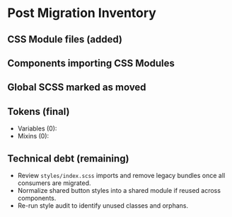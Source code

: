 # Post Migration Inventory

## CSS Module files (added)

## Components importing CSS Modules

## Global SCSS marked as moved

## Tokens (final)
- Variables (0): 
- Mixins (0): 

## Technical debt (remaining)
- Review `styles/index.scss` imports and remove legacy bundles once all consumers are migrated.
- Normalize shared button styles into a shared module if reused across components.
- Re-run style audit to identify unused classes and orphans.